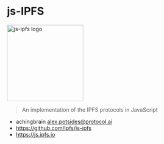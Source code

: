 # js-IPFS

<img src="https://js.ipfs.io/static/cube-5a125bc68b1f819d3976b2f4a04cf821.svg" alt="js-ipfs logo" width="200" />

> An implementation of the IPFS protocols in JavaScript

* achingbrain <alex.potsides@protocol.ai>
* https://github.com/ipfs/js-ipfs
* https://js.ipfs.io
